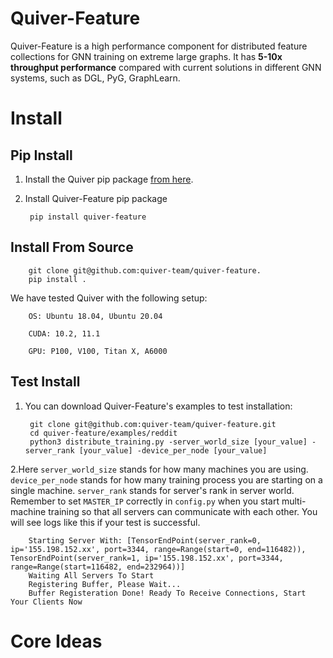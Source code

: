# Quiver-Feature
Quiver-Feature is a high performance component for distributed feature collections for GNN training on extreme large graphs. It has **5-10x throughput performance** compared with current solutions in different GNN systems, such as DGL, PyG, GraphLearn.

# Install

## Pip Install
1. Install the Quiver pip package [from here](https://github.com/quiver-team/torch-quiver).

2. Install Quiver-Feature pip package

        pip install quiver-feature 

## Install From Source

        git clone git@github.com:quiver-team/quiver-feature.
        pip install .


We have tested Quiver with the following setup:

        OS: Ubuntu 18.04, Ubuntu 20.04

        CUDA: 10.2, 11.1

        GPU: P100, V100, Titan X, A6000

## Test Install

1. You can download Quiver-Feature's examples to test installation:

        git clone git@github.com:quiver-team/quiver-feature.git
        cd quiver-feature/examples/reddit
        python3 distribute_training.py -server_world_size [your_value] -server_rank [your_value] -device_per_node [your_value]

2.Here `server_world_size` stands for how many machines you are using. `device_per_node` stands for how many training process you are starting on a single machine. `server_rank` stands for server's rank in server world. Remember to set `MASTER_IP` correctly in `config.py` when you start multi-machine training so that all servers can communicate with each other. You will see logs like this if your test is successful.

        Starting Server With: [TensorEndPoint(server_rank=0, ip='155.198.152.xx', port=3344, range=Range(start=0, end=116482)), TensorEndPoint(server_rank=1, ip='155.198.152.xx', port=3344, range=Range(start=116482, end=232964))]
        Waiting All Servers To Start
        Registering Buffer, Please Wait...
        Buffer Registeration Done! Ready To Receive Connections, Start Your Clients Now
       


# Core Ideas

